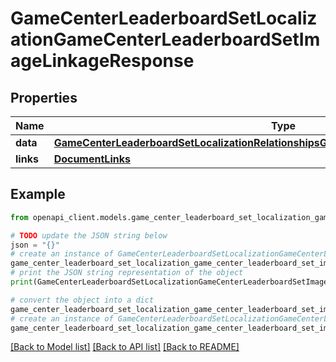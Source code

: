 # GameCenterLeaderboardSetLocalizationGameCenterLeaderboardSetImageLinkageResponse


## Properties

Name | Type | Description | Notes
------------ | ------------- | ------------- | -------------
**data** | [**GameCenterLeaderboardSetLocalizationRelationshipsGameCenterLeaderboardSetImageData**](GameCenterLeaderboardSetLocalizationRelationshipsGameCenterLeaderboardSetImageData.md) |  | 
**links** | [**DocumentLinks**](DocumentLinks.md) |  | 

## Example

```python
from openapi_client.models.game_center_leaderboard_set_localization_game_center_leaderboard_set_image_linkage_response import GameCenterLeaderboardSetLocalizationGameCenterLeaderboardSetImageLinkageResponse

# TODO update the JSON string below
json = "{}"
# create an instance of GameCenterLeaderboardSetLocalizationGameCenterLeaderboardSetImageLinkageResponse from a JSON string
game_center_leaderboard_set_localization_game_center_leaderboard_set_image_linkage_response_instance = GameCenterLeaderboardSetLocalizationGameCenterLeaderboardSetImageLinkageResponse.from_json(json)
# print the JSON string representation of the object
print(GameCenterLeaderboardSetLocalizationGameCenterLeaderboardSetImageLinkageResponse.to_json())

# convert the object into a dict
game_center_leaderboard_set_localization_game_center_leaderboard_set_image_linkage_response_dict = game_center_leaderboard_set_localization_game_center_leaderboard_set_image_linkage_response_instance.to_dict()
# create an instance of GameCenterLeaderboardSetLocalizationGameCenterLeaderboardSetImageLinkageResponse from a dict
game_center_leaderboard_set_localization_game_center_leaderboard_set_image_linkage_response_from_dict = GameCenterLeaderboardSetLocalizationGameCenterLeaderboardSetImageLinkageResponse.from_dict(game_center_leaderboard_set_localization_game_center_leaderboard_set_image_linkage_response_dict)
```
[[Back to Model list]](../README.md#documentation-for-models) [[Back to API list]](../README.md#documentation-for-api-endpoints) [[Back to README]](../README.md)


